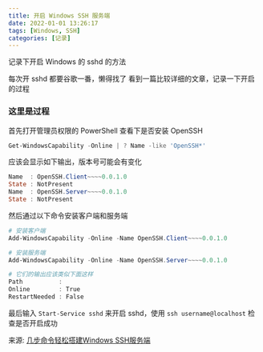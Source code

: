 ```yaml
---
title: 开启 Windows SSH 服务端
date: 2022-01-01 13:26:17
tags: [Windows, SSH]
categories: [记录]
---
```


记录下开启 Windows 的 sshd 的方法

<!-- more -->

每次开 sshd 都要谷歌一番，懒得找了
看到一篇比较详细的文章，记录一下开启的过程

### 这里是过程

首先打开管理员权限的 PowerShell 查看下是否安装 OpenSSH

```powershell
Get-WindowsCapability -Online | ? Name -like 'OpenSSH*'
```

应该会显示如下输出，版本号可能会有变化

```powershell
Name  : OpenSSH.Client~~~~0.0.1.0
State : NotPresent
Name  : OpenSSH.Server~~~~0.0.1.0
State : NotPresent
```

然后通过以下命令安装客户端和服务端

```powershell
# 安装客户端
Add-WindowsCapability -Online -Name OpenSSH.Client~~~~0.0.1.0

# 安装服务端
Add-WindowsCapability -Online -Name OpenSSH.Server~~~~0.0.1.0

# 它们的输出应该类似下面这样
Path          :
Online        : True
RestartNeeded : False
```

最后输入 `Start-Service sshd` 来开启 sshd，使用 `ssh username@localhost` 检查是否开启成功

来源: [几步命令轻松搭建Windows SSH服务端](https://segmentfault.com/a/1190000022248357)
